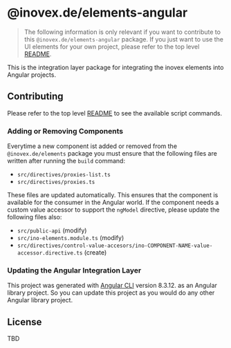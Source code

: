 # @inovex.de/elements-angular

> The following information is only relevant if you want to contribute to this `@inovex.de/elements-angular`
> package. If you just want to use the UI elements for your own project, please refer to the top level
> [README](../../..).

This is the integration layer package for integrating the inovex elements into Angular projects.

## Contributing

Please refer to the top level [README](../../..) to see the available script commands.

### Adding or Removing Components

Everytime a new component ist added or removed from the `@inovex.de/elements` package you must ensure that
the following files are written after running the `build` command:

* `src/directives/proxies-list.ts`
* `src/directives/proxies.ts`

These files are updated automatically. This ensures that the component is available for the consumer in
the Angular world. If the component needs a custom value accessor to support the `ngModel` directive,
please update the following files also:

* `src/public-api` (modify)
* `src/ino-elements.module.ts` (modify)
* `src/directives/control-value-accesors/ino-COMPONENT-NAME-value-accessor.directive.ts` (create)

### Updating the Angular Integration Layer

This project was generated with [Angular CLI](https://github.com/angular/angular-cli) version 8.3.12.
as an Angular library project. So you can update this project as you would do any other Angular
library project.

## License

TBD
